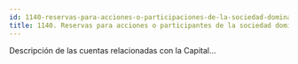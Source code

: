 ```yaml
---
id: 1140-reservas-para-acciones-o-participaciones-de-la-sociedad-dominante
title: 1140. Reservas para acciones o participantes de la sociedad dominante
---
```

Descripción de las cuentas relacionadas con la Capital...
